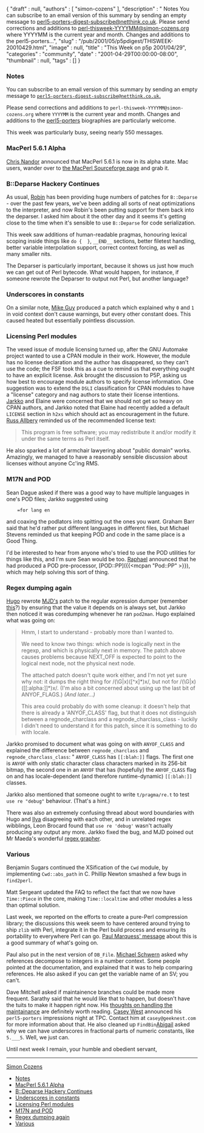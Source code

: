 {
   "draft" : null,
   "authors" : [
      "simon-cozens"
   ],
   "description" : " Notes You can subscribe to an email version of this summary by sending an empty message to perl5-porters-digest-subscribe@netthink.co.uk. Please send corrections and additions to perl-thisweek-YYYYMM@simon-cozens.org where YYYYMM is the current year and month. Changes and additions to the perl5-porters...",
   "slug" : "/pub/2001/05/p5pdigest/THISWEEK-20010429.html",
   "image" : null,
   "title" : "This Week on p5p 2001/04/29",
   "categories" : "community",
   "date" : "2001-04-29T00:00:00-08:00",
   "thumbnail" : null,
   "tags" : []
}



### <span id="Notes">Notes</span>

You can subscribe to an email version of this summary by sending an empty message to [`perl5-porters-digest-subscribe@netthink.co.uk`.](mailto:perl5-porters-digest-subscribe@netthink.co.uk)

Please send corrections and additions to `perl-thisweek-YYYYMM@simon-cozens.org` where `YYYYMM` is the current year and month. Changes and additions to the [perl5-porters](http://simon-cozens.org/writings/whos-who.html) biographies are particularly welcome.

This week was particularly busy, seeing nearly 550 messages.

### <span id="MacPerl_561_Alpha">MacPerl 5.6.1 Alpha</span>

[Chris Nandor](http://simon-cozens.org/writings/whos-who.html#NANDOR) announced that MacPerl 5.6.1 is now in its alpha state. Mac users, wander over to [the MacPerl Sourceforge page](http://macperl.sourceforge.net/) and grab it.

### <span id="BDeparse_Hackery_Continues">B::Deparse Hackery Continues</span>

As usual, [Robin](http://simon-cozens.org/writings/whos-who.html#HOUSTON) has been providing huge numbers of patches for `B::Deparse` - over the past few years, we've been adding all sorts of neat optimizations to the interpreter, and now Robin's been putting support for them back into the deparser. I asked him about it the other day and it seems it's getting close to the time when it's sensible to use `B::Deparse` for code serialization.

This week saw additions of human-readable pragmas, honouring lexical scoping inside things like `do {  }`, `__END__` sections, better filetest handling, better variable interpolation support, correct context forcing, as well as many smaller nits.

The Deparser is particularly important, because it shows us just how much we can get out of Perl bytecode. What would happen, for instance, if someone rewrote the Deparser to output not Perl, but another language?

### <span id="Underscores_in_constants">Underscores in constants</span>

On a similar note, [Mike Guy](http://simon-cozens.org/writings/whos-who.html#GUY) produced a patch which explained why `0` and `1` in void context don't cause warnings, but every other constant does. This caused heated but essentially pointless discussion.

### <span id="Licensing_Perl_modules">Licensing Perl modules</span>

The vexed issue of module licensing turned up, after the GNU Automake project wanted to use a CPAN module in their work. However, the module has no license declaration and the author has disappeared, so they can't use the code; the FSF took this as a cue to remind us that everything ought to have an explicit license. Ask brought the discussion to P5P, asking us how best to encourage module authors to specify license information. One suggestion was to extend the `DSLI` classification for CPAN modules to have a "license" category and nag authors to state their license intentions. [Jarkko](http://simon-cozens.org/writings/whos-who.html#HIETANIEMI) and Elaine were concerned that we should not get so heavy on CPAN authors, and Jarkko noted that Elaine had recently added a default `LICENSE` section in `h2xs` which should act as encouragement in the future. [Russ Allbery](http://simon-cozens.org/writings/whos-who.html#ALLBERY) reminded us of the recommended license text:

> This program is free software; you may redistribute it and/or modify it under the same terms as Perl itself.

He also sparked a lot of armchair lawyering about "public domain" works. Amazingly, we managed to have a reasonably sensible discussion about licenses without anyone Cc'ing RMS.

### <span id="M17N_and_POD">M17N and POD</span>

Sean Dague asked if there was a good way to have multiple languages in one's POD files; Jarkko suggested using

        =for lang en

and coaxing the podlators into spitting out the ones you want. Graham Barr said that he'd rather put different languages in different files, but Michael Stevens reminded us that keeping POD and code in the same place is a Good Thing.

I'd be interested to hear from anyone who's tried to use the POD utilities for things like this, and I'm sure Sean would be too. [Raphael](http://simon-cozens.org/writings/whos-who.html#MANFREDI) announced that he had produced a POD pre-processor, [POD::PP]({{<mcpan "Pod::PP" >}}), which may help solving this sort of thing.

### <span id="Regex_dumping_again">Regex dumping again</span>

[Hugo](http://simon-cozens.org/writings/whos-who.html#SANDEN) rewrote [MJD's](http://simon-cozens.org/writings/whos-who.html#DOMINUS) patch to the regular expression dumper (remember [this](/pub/2001/04/p5pdigest/THISWEEK-20010422.html#Regex_Debugger_and_Reference_Type)?) by ensuring that the value it depends on is always set, but Jarkko then noticed it was coredumping whenever he ran `pod2man`. Hugo explained what was going on:

> Hmm, I start to understand - probably more than I wanted to.
>
> We need to know two things: which node is logically next in the regexp, and which is physically next in memory. The patch above causes problems because NEXT\_OFF is expected to point to the logical next node, not the physical next node.
>
> The attached patch doesn't quite work either, and I'm not yet sure why not: it dumps the right thing for /(\\G|x)(\[^x\]\*)x/, but not for /(\\G|x)(\[\[:alpha:\]\]\*)x/. (I'm also a bit concerned about using up the last bit of ANYOF\_FLAGS.) *(And later...)*
>
> This area could probably do with some cleanup: it doesn't help that there is already a 'ANYOF\_CLASS' flag, but that it does not distinguish between a regnode\_charclass and a regnode\_charclass\_class - luckily I didn't need to understand it for this patch, since it is something to do with locale.

Jarkko promised to document what was going on with `ANYOF_CLASS` and explained the difference between `regnode_charclass` and `regnode_charclass_class`: " `ANYOF_CLASS` has `[[:blah:]]` flags. The first one is `ANYOF` with only static character class characters marked in its 256-bit bitmap, the second one in an `ANYOF` that has (hopefully) the `ANYOF_CLASS` flag on and has locale-dependent (and therefore runtime-dynamic) `[[:blah:]]` classes.

Jarkko also mentioned that someone ought to write `t/pragma/re.t` to test `use re "debug"` behaviour. (That's a hint.)

There was also an extremely confusing thread about word boundaries with Hugo and [Ilya](http://simon-cozens.org/writings/whos-who.html#ZAKHEREVICH) disagreeing with each other, and in unrelated regex wibblings, Leon Brocard found that `use re 'debug'` wasn't actually producing any output any more. Jarkko fixed the bug, and MJD poined out Mr Maeda's wonderful [regex grapher](http://www.cc.rim.or.jp/~midorin/mad-p/RegexDiagram.html).

### <span id="Various">Various</span>

Benjamin Sugars continued the XSification of the `Cwd` module, by implementing `Cwd::abs_path` in C. Phillip Newton smashed a few bugs in `find2perl`.

Matt Sergeant updated the FAQ to reflect the fact that we now have `Time::Piece` in the core, making `Time::localtime` and other modules a less than optimal solution.

Last week, we reported on the efforts to create a pure-Perl compression library; the discussions this week seem to have centered around trying to ship `zlib` with Perl, integrate it in the Perl build process and ensuring its portability to everywhere Perl can go. [Paul Marquess' message](https://www.nntp.perl.org/group/perl.perl5.porters/2001/-04/msg01422.html) about this is a good summary of what's going on.

Paul also put in the next version of `DB_File`. [Michael Schwern](http://simon-cozens.org/writings/whos-who.html#SCHWERN) asked why references decompose to integers in a number context. Some people pointed at the documentation, and explained that it was to help comparing references. He also asked if you can get the variable name of an SV; you can't.

Dave Mitchell asked if maintainence branches could be made more frequent. Sarathy said that he would like that to happen, but doesn't have the tuits to make it happen right now. His [thoughts on handling the maintainance](https://www.nntp.perl.org/group/perl.perl5.porters/2001/-04/msg01626.html) are definitely worth reading. [Casey West](http://simon-cozens.org/writings/whos-who.html#WEST) announced his `perl5-porters` impressions night at TPC. Contact him at `casey@geeknest.com` for more information about that. He also cleaned up `FindBin`[Abigail](http://simon-cozens.org/writings/whos-who.html#ABIGAIL) asked why we can have underscores in fractional parts of numeric constants, like `5.___5`. Well, we just can.

Until next week I remain, your humble and obedient servant,

------------------------------------------------------------------------

[Simon Cozens](mailto:simon@brecon.co.uk)
-   [Notes](#Notes)
-   [MacPerl 5.6.1 Alpha](#MacPerl_561_Alpha)
-   [B::Deparse Hackery Continues](#BDeparse_Hackery_Continues)
-   [Underscores in constants](#Underscores_in_constants)
-   [Licensing Perl modules](#Licensing_Perl_modules)
-   [M17N and POD](#M17N_and_POD)
-   [Regex dumping again](#Regex_dumping_again)
-   [Various](#Various)
